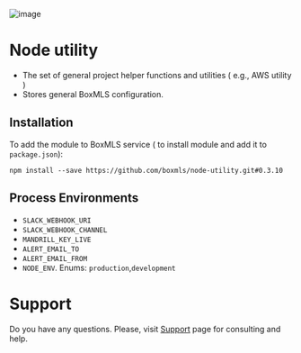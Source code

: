 ![image](https://user-images.githubusercontent.com/308489/57512890-9acacc00-7315-11e9-854f-ad77da4d2742.png)

# Node utility

* The set of general project helper functions and utilities ( e.g., AWS utility )
* Stores general BoxMLS configuration.

## Installation

To add the module to BoxMLS service ( to install module and add it to `package.json`):
 
```
npm install --save https://github.com/boxmls/node-utility.git#0.3.10
```

## Process Environments

* `SLACK_WEBHOOK_URI`
* `SLACK_WEBHOOK_CHANNEL`
* `MANDRILL_KEY_LIVE`
* `ALERT_EMAIL_TO`
* `ALERT_EMAIL_FROM`
* `NODE_ENV`. Enums: `production`,`development`

# Support

Do you have any questions. Please, visit [Support](https://boxmls.github.io/support) page for consulting and help.
